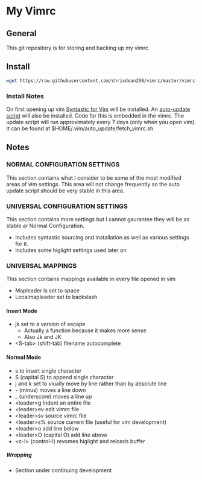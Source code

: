 My Vimrc
========

General
-------

This git repository is for storing and backing up my vimrc

Install
-------

```sh
wget https://raw.githubusercontent.com/chrisdean258/vimrc/master/vimrc -O $HOME/.vimrc
```

### Install Notes

On first opening up vim [Syntastic for Vim](https://github.com/vim-syntastic/syntastic) will be installed.
An [auto-update script](https://github.com/chrisdean258/vimrc/blob/master/fetch_vimrc.sh) will also be installed.
Code for this is embedded in the vimrc. The update script will run approximately every 7 days (only when you open vim).
It can be found at $HOME/.vim/auto\_update/fetch\_vimrc.sh


Notes
-----

### NORMAL CONFIGURATION SETTINGS
This section contains what I consider to be some of the most modified areas of vim settings. This area will not change frequently so the auto update script should be very stable in this area.

### UNIVERSAL CONFIGURATION SETTINGS
This section contains more settings but I cannot gaurantee they will be as stable ar Normal Configuration.
- Includes syntastic sourcing and installation as well as various settings for it.
- Includes some higlight settings used later on

### UNIVERSAL MAPPINGS
This section contains mappings available in every file opened in vim

- Mapleader is set to space
- Localmapleader set to backslash

#### Insert Mode
- jk set to a version of escape
  - Actually a function because it makes more sense
  - Also Jk and JK
- \<S-tab\> (shift-tab) filename autocomplete

#### Normal Mode
- s to insert single character
- S (capital S) to append single character
- j and k set to viually move by line rather than by absolute line
- \- (minus) moves a line down
- _ (underscore) moves a line up
- \<leader\>g Indent an entire file
- \<leader\>ev edit vimrc file
- \<leader\>sv source vimrc file
- \<leader\>s% source current file (useful for vim development)
- \<leader\>o add line below
- \<leader\>O (capital O) add line above
- \<c-l\> (control-l) revomes higlight and reloads buffer

##### Wrapping
- Section under continuing development

